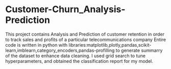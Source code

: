 # Customer-Churn_Analysis-Prediction
This project  contains Analysis and Prediction of customer retention in order to track sales and profits of a particular telecommunications company
Entire code is written in python with libraries:matplotlib,plotly,pandas,scikit-learn,imblearn,category_encoders,pandas-profilling to generate summarry of the dataset to enhance data cleaning.
I used grid search to tune hyperparameters, and obtained the classification report for my model.
